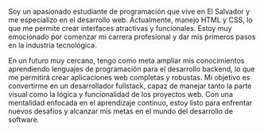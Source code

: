 Soy un apasionado estudiante de programación que vive en El Salvador y me especializo en el desarrollo web. Actualmente, manejo HTML y CSS, lo que me permite crear interfaces atractivas y funcionales. Estoy muy emocionado por comenzar mi carrera profesional y dar mis primeros pasos en la industria tecnológica.

En un futuro muy cercano, tengo como meta ampliar mis conocimientos aprendiendo lenguajes de programación para el desarrollo backend, lo que me permitirá crear aplicaciones web completas y robustas. Mi objetivo es convertirme en un desarrollador fullstack, capaz de manejar tanto la parte visual como la lógica y funcionalidad de los proyectos web. Con una mentalidad enfocada en el aprendizaje continuo, estoy listo para enfrentar nuevos desafíos y alcanzar mis metas en el mundo del desarrollo de software.
